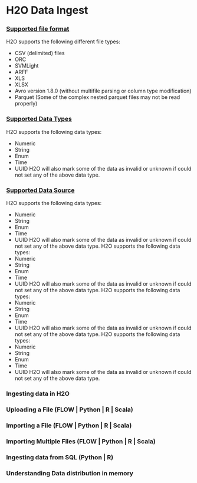 # H2O Data Ingest #

### [Supported file format](https://github.com/Avkash/mldl/edit/master/orgs/h2o/guide/h2o_data_ingest.md#supportedfileformat) ###
H2O supports the following different file types:
 - CSV (delimited) files
 - ORC
 - SVMLight
 - ARFF
 - XLS
 - XLSX
 - Avro version 1.8.0 (without multifile parsing or column type modification)
 - Parquet (Some of the complex nested parquet files may not be read properly)








### [Supported Data Types](https://github.com/Avkash/mldl/edit/master/orgs/h2o/guide/h2o_data_ingest.md#supporteddatatypes) ###
H2O supports the following data types:
- Numeric
- String
- Enum
- Time
- UUID
H2O will also mark some of the data as invalid or unknown if could not set any of the above data type.









### [Supported Data Source](https://github.com/Avkash/mldl/edit/master/orgs/h2o/guide/h2o_data_ingest.md#supporteddatasources) ###
H2O supports the following data types:
- Numeric
- String
- Enum
- Time
- UUID
H2O will also mark some of the data as invalid or unknown if could not set any of the above data type.
H2O supports the following data types:
- Numeric
- String
- Enum
- Time
- UUID
H2O will also mark some of the data as invalid or unknown if could not set any of the above data type.
H2O supports the following data types:
- Numeric
- String
- Enum
- Time
- UUID
H2O will also mark some of the data as invalid or unknown if could not set any of the above data type.
H2O supports the following data types:
- Numeric
- String
- Enum
- Time
- UUID
H2O will also mark some of the data as invalid or unknown if could not set any of the above data type.


### Ingesting data in H2O ###


### Uploading a File (FLOW | Python | R | Scala) ###

### Importing a File (FLOW | Python | R | Scala) ###

### Importing Multiple Files (FLOW | Python | R | Scala) ###

### Ingesting data from SQL (Python | R) ###

### Understanding Data distribution in memory ###

